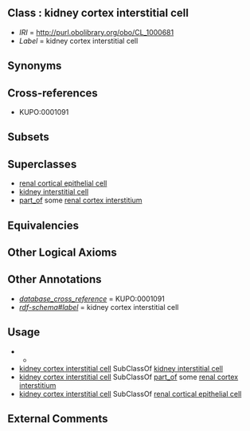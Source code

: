 
## Class : kidney cortex interstitial cell

 * *IRI* = http://purl.obolibrary.org/obo/CL_1000681
 * *Label* = kidney cortex interstitial cell

## Synonyms


## Cross-references

 * KUPO:0001091

## Subsets


## Superclasses

 * [renal cortical epithelial cell](../../CL/84/CL_0002584.md)
 * [kidney interstitial cell](../../CL/00/CL_1000500.md)
 * [part_of](../../BFO/50/BFO_0000050.md) some [renal cortex interstitium](../../UBERON/70/UBERON_0005270.md)

## Equivalencies


## Other Logical Axioms


## Other Annotations

 * *[database_cross_reference](../../ef/oboInOwl#hasDbXref.md)* = KUPO:0001091
 * *[rdf-schema#label](../../el/rdf-schema#label.md)* = kidney cortex interstitial cell

## Usage

 * -
 * [kidney cortex interstitial cell](../../CL/81/CL_1000681.md) SubClassOf [kidney interstitial cell](../../CL/00/CL_1000500.md)
 * [kidney cortex interstitial cell](../../CL/81/CL_1000681.md) SubClassOf [part_of](../../BFO/50/BFO_0000050.md) some [renal cortex interstitium](../../UBERON/70/UBERON_0005270.md)
 * [kidney cortex interstitial cell](../../CL/81/CL_1000681.md) SubClassOf [renal cortical epithelial cell](../../CL/84/CL_0002584.md)

## External Comments

